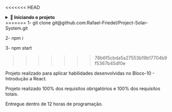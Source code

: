 <<<<<<< HEAD
<details>
<summary><strong> 🔰 Iniciando o projeto</strong></summary><br />

1. Clone o repositório
   `git clone git@github.com:Rafael-Friedel/Project-Solar-System.git `

- Entre na pasta do repositório que você acabou de clonar:

  - `cd Project-Solar-System`

  2. Instale as dependências [**Caso existam**] \*`npm install`

  3. Inicie o projeto para visualizar \*`npm start`

</details>
=======
1- git clone git@github.com:Rafael-Friedel/Project-Solar-System.git

2- npm i

3- npm start
>>>>>>> 78b6f5cbda5a27553b19b17704b9f5367b45df0e

Projeto realizado para aplicar habilidades desenvolvidas no Bloco-10 - Introdução a React.

Projeto realizado 100% dos requisitos obrigatórios e 100% dos requisitos totais.

Entregue dentro de 12 horas de programação.

